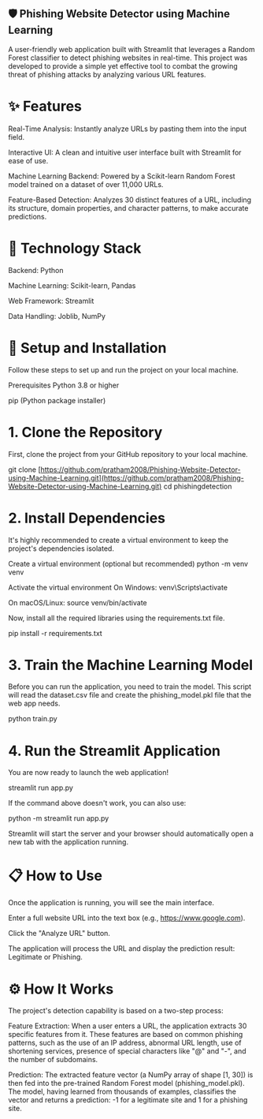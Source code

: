 ## 🛡️ Phishing Website Detector using Machine Learning
A user-friendly web application built with Streamlit that leverages a Random Forest classifier to detect phishing websites in real-time. This project was developed to provide a simple yet effective tool to combat the growing threat of phishing attacks by analyzing various URL features.


# ✨ Features
Real-Time Analysis: Instantly analyze URLs by pasting them into the input field.

Interactive UI: A clean and intuitive user interface built with Streamlit for ease of use.

Machine Learning Backend: Powered by a Scikit-learn Random Forest model trained on a dataset of over 11,000 URLs.

Feature-Based Detection: Analyzes 30 distinct features of a URL, including its structure, domain properties, and character patterns, to make accurate predictions.

# 🔧 Technology Stack
Backend: Python

Machine Learning: Scikit-learn, Pandas

Web Framework: Streamlit

Data Handling: Joblib, NumPy

# 🚀 Setup and Installation
Follow these steps to set up and run the project on your local machine.

Prerequisites
Python 3.8 or higher

pip (Python package installer)

# 1. Clone the Repository
First, clone the project from your GitHub repository to your local machine.

git clone [https://github.com/pratham2008/Phishing-Website-Detector-using-Machine-Learning.git](https://github.com/pratham2008/Phishing-Website-Detector-using-Machine-Learning.git)
cd phishingdetection

# 2. Install Dependencies
It's highly recommended to create a virtual environment to keep the project's dependencies isolated.

Create a virtual environment (optional but recommended)
python -m venv venv

Activate the virtual environment
On Windows:
venv\Scripts\activate

On macOS/Linux:
source venv/bin/activate

Now, install all the required libraries using the requirements.txt file.

pip install -r requirements.txt

# 3. Train the Machine Learning Model
Before you can run the application, you need to train the model. This script will read the dataset.csv file and create the phishing_model.pkl file that the web app needs.

python train.py

# 4. Run the Streamlit Application
You are now ready to launch the web application!

streamlit run app.py

If the command above doesn't work, you can also use:

python -m streamlit run app.py

Streamlit will start the server and your browser should automatically open a new tab with the application running.

# 📋 How to Use
Once the application is running, you will see the main interface.

Enter a full website URL into the text box (e.g., https://www.google.com).

Click the "Analyze URL" button.

The application will process the URL and display the prediction result: Legitimate or Phishing.

# ⚙️ How It Works
The project's detection capability is based on a two-step process:

Feature Extraction: When a user enters a URL, the application extracts 30 specific features from it. These features are based on common phishing patterns, such as the use of an IP address, abnormal URL length, use of shortening services, presence of special characters like "@" and "-", and the number of subdomains.

Prediction: The extracted feature vector (a NumPy array of shape [1, 30]) is then fed into the pre-trained Random Forest model (phishing_model.pkl). The model, having learned from thousands of examples, classifies the vector and returns a prediction: -1 for a legitimate site and 1 for a phishing site.